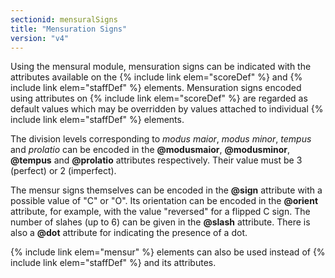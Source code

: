 ```yaml
---
sectionid: mensuralSigns
title: "Mensuration Signs"
version: "v4"
---
```


Using the mensural module, mensuration signs can be indicated with the attributes available on the {% include link elem="scoreDef" %} and {% include link elem="staffDef" %} elements. Mensuration signs encoded using attributes on {% include link elem="scoreDef" %} are regarded as default values which may be overridden by values attached to individual {% include link elem="staffDef" %} elements.

The division levels corresponding to *modus maior*, *modus minor*, *tempus* and *prolatio* can be encoded in the **@modusmaior**, **@modusminor**, **@tempus** and **@prolatio** attributes respectively. Their value must be 3 (perfect) or 2 (imperfect).

The mensur signs themselves can be encoded in the **@sign** attribute with a possible value of "C" or "O". Its orientation can be encoded in the **@orient** attribute, for example, with the value "reversed" for a flipped C sign. The number of slahes (up to 6) can be given in the **@slash** attribute. There is also a **@dot** attribute for indicating the presence of a dot.

{% include link elem="mensur" %} elements can also be used instead of {% include link elem="staffDef" %} and its attributes.
